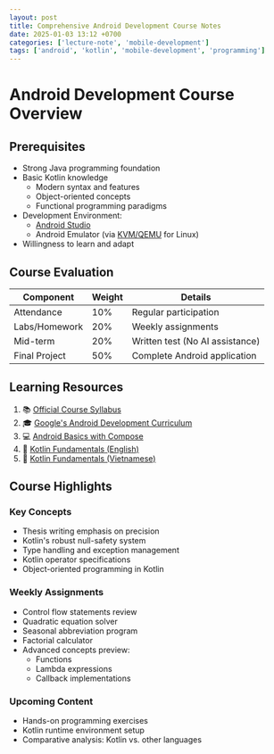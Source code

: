 ```yaml
---
layout: post
title: Comprehensive Android Development Course Notes
date: 2025-01-03 13:12 +0700
categories: ['lecture-note', 'mobile-development']
tags: ['android', 'kotlin', 'mobile-development', 'programming']
---
```


# Android Development Course Overview

## Prerequisites

- Strong Java programming foundation
- Basic Kotlin knowledge
    - Modern syntax and features
    - Object-oriented concepts
    - Functional programming paradigms
- Development Environment:
    - [Android Studio](https://developer.android.com/studio/)
    - Android Emulator (via [KVM/QEMU](https://computingforgeeks.com/install-kvm-qemu-virt-manager-arch-manjar/) for Linux)
- Willingness to learn and adapt

## Course Evaluation

| Component | Weight | Details |
|-----------|---------|---------|
| Attendance | 10% | Regular participation |
| Labs/Homework | 20% | Weekly assignments |
| Mid-term | 20% | Written test (No AI assistance) |
| Final Project | 50% | Complete Android application |

## Learning Resources

1. 📚 [Official Course Syllabus](/assets/download/android-dev/34.CNTT2022%20-%20LapTrinhDiDong.pdf)
2. 🎓 [Google's Android Development Curriculum](https://developer.android.com/teach)
3. 💻 [Android Basics with Compose](https://developer.android.com/courses/android-basics-compose/course)
4. 📖 [Kotlin Fundamentals (English)](/assets/download/android-dev/BasicKotlin01.pdf)
5. 📖 [Kotlin Fundamentals (Vietnamese)](/assets/download/android-dev/KotlinVN.pdf)

## Course Highlights

### Key Concepts

- Thesis writing emphasis on precision
- Kotlin's robust null-safety system
- Type handling and exception management
- Kotlin operator specifications
- Object-oriented programming in Kotlin

### Weekly Assignments

- Control flow statements review
- Quadratic equation solver
- Seasonal abbreviation program
- Factorial calculator
- Advanced concepts preview:
  - Functions
  - Lambda expressions
  - Callback implementations

### Upcoming Content

- Hands-on programming exercises
- Kotlin runtime environment setup
- Comparative analysis: Kotlin vs. other languages
